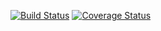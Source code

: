 [![Build Status](https://travis-ci.org/JanaVPetrova/kaize_test.png)](https://travis-ci.org/JanaVPetrova/kaize_test)
[![Coverage Status](https://coveralls.io/repos/JanaVPetrova/kaize_test/badge.png?branch=master)](https://coveralls.io/r/JanaVPetrova/kaize_test?branch=master)
